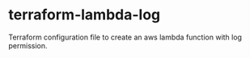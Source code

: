 # terraform-lambda-log

Terraform configuration file to create an aws lambda function with log permission.
